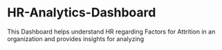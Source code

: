 # HR-Analytics-Dashboard
This Dashboard helps understand HR regarding Factors for Attrition in an organization and provides insights for analyzing 
